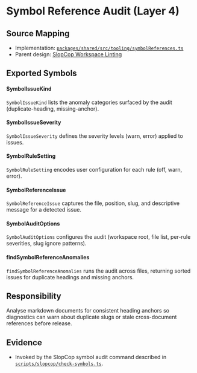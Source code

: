 # Symbol Reference Audit (Layer 4)

## Source Mapping
- Implementation: [`packages/shared/src/tooling/symbolReferences.ts`](../../../packages/shared/src/tooling/symbolReferences.ts)
- Parent design: [SlopCop Workspace Linting](../../layer-3/slopcop.mdmd.md)

## Exported Symbols

#### SymbolIssueKind
`SymbolIssueKind` lists the anomaly categories surfaced by the audit (duplicate-heading, missing-anchor).

#### SymbolIssueSeverity
`SymbolIssueSeverity` defines the severity levels (warn, error) applied to issues.

#### SymbolRuleSetting
`SymbolRuleSetting` encodes user configuration for each rule (off, warn, error).

#### SymbolReferenceIssue
`SymbolReferenceIssue` captures the file, position, slug, and descriptive message for a detected issue.

#### SymbolAuditOptions
`SymbolAuditOptions` configures the audit (workspace root, file list, per-rule severities, slug ignore patterns).

#### findSymbolReferenceAnomalies
`findSymbolReferenceAnomalies` runs the audit across files, returning sorted issues for duplicate headings and missing anchors.

## Responsibility
Analyse markdown documents for consistent heading anchors so diagnostics can warn about duplicate slugs or stale cross-document references before release.

## Evidence
- Invoked by the SlopCop symbol audit command described in [`scripts/slopcop/check-symbols.ts`](../../../scripts/slopcop/check-symbols.ts).

